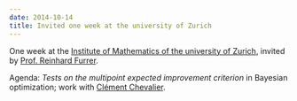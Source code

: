 ```yaml
---
date: 2014-10-14
title: Invited one week at the university of Zurich
---
```



One week at the [Institute of Mathematics of the university of Zurich](https://www.math.uzh.ch/), invited by [Prof. Reinhard Furrer](https://www.math.uzh.ch/index.php?id=people&key1=4087). 

Agenda: *Tests on the multipoint expected improvement criterion* in Bayesian optimization; work with [Clément Chevalier](http://www.clementchevalier.com/index.php/contact).
